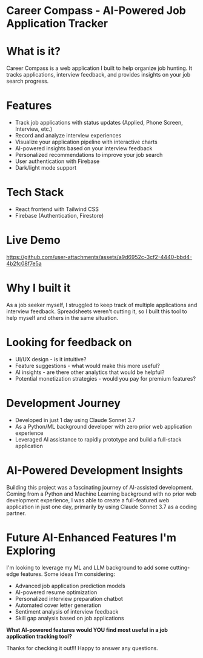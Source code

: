 # Career Compass - AI-Powered Job Application Tracker

# What is it?

Career Compass is a web application I built to help organize job hunting. It tracks applications, interview feedback, and provides insights on your job search progress.

# Features

* Track job applications with status updates (Applied, Phone Screen, Interview, etc.)
* Record and analyze interview experiences
* Visualize your application pipeline with interactive charts
* AI-powered insights based on your interview feedback
* Personalized recommendations to improve your job search
* User authentication with Firebase
* Dark/light mode support

# Tech Stack

* React frontend with Tailwind CSS
* Firebase (Authentication, Firestore)

# Live Demo

https://github.com/user-attachments/assets/a9d6952c-3cf2-4440-bbd4-4b2fc08f7e5a

# Why I built it

As a job seeker myself, I struggled to keep track of multiple applications and interview feedback. Spreadsheets weren't cutting it, so I built this tool to help myself and others in the same situation.

# Looking for feedback on

* UI/UX design - is it intuitive?
* Feature suggestions - what would make this more useful?
* AI insights - are there other analytics that would be helpful?
* Potential monetization strategies - would you pay for premium features?

# Development Journey

* Developed in just 1 day using Claude Sonnet 3.7
* As a Python/ML background developer with zero prior web application experience
* Leveraged AI assistance to rapidly prototype and build a full-stack application

# AI-Powered Development Insights

Building this project was a fascinating journey of AI-assisted development. Coming from a Python and Machine Learning background with no prior web development experience, I was able to create a full-featured web application in just one day, primarily by using Claude Sonnet 3.7 as a coding partner.

# Future AI-Enhanced Features I'm Exploring

I'm looking to leverage my ML and LLM background to add some cutting-edge features. Some ideas I'm considering:

* Advanced job application prediction models
* AI-powered resume optimization
* Personalized interview preparation chatbot
* Automated cover letter generation
* Sentiment analysis of interview feedback
* Skill gap analysis based on job applications

**What AI-powered features would YOU find most useful in a job application tracking tool?**

Thanks for checking it out!!! Happy to answer any questions.
